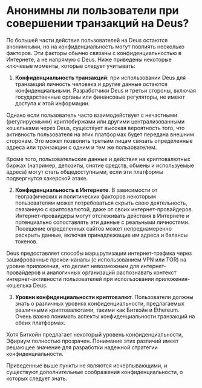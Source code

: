 # Анонимны ли пользователи при совершении транзакций на Deus?

По большей части действия пользователей на Deus остаются анонимными, но на конфиденциальность могут повлиять несколько факторов. Эти факторы обычно связаны с конфиденциальностью в Интернете, а не напрямую с Deus. Ниже приведены некоторые ключевые моменты, которые следует учитывать:

1. **Конфиденциальность транзакций**: при использовании Deus для транзакций личность человека и другие данные остаются конфиденциальными. Разработчики Deus и третьи стороны, включая государственные органы или финансовые регуляторы, не имеют доступа к этой информации.

 Однако если пользователь часто взаимодействует с нечастными (регулируемыми) криптобиржами или другими централизованными кошельками через Deus, существует высокая вероятность того, что активность пользователя на этих платформах будет передана внешним сторонам. Это может позволить третьим лицам связать определенные адреса или транзакции с одним и тем же пользователем.

 Кроме того, пользовательские данные и действия на криптовалютных биржах (например, депозиты, снятие средств, обмены и используемые адреса) могут стать общедоступными, если эти платформы подвергнутся хакерской атаке.

2. **Конфиденциальность в Интернете**. В зависимости от географических и политических факторов некоторым пользователям может потребоваться скрыть свою деятельность, связанную с криптовалютой, даже от своих интернет-провайдеров. Интернет-провайдеры могут отслеживать действия в Интернете и потенциально сопоставлять эти данные с реальными личностями. Посещение определенных сайтов может непреднамеренно раскрыть данные, включая принадлежащие им адреса и балансы токенов.

 Deus предоставляет способы маршрутизации интернет-трафика через зашифрованные прокси-каналы (с использованием VPN или TOR) на уровне приложения, что делает невозможным для интернет-провайдеров и аналогичных организаций распознавать контекст интернет-активности пользователей при использовании приложения-кошелька Deus.

3. **Уровни конфиденциальности криптовалют**. Пользователи должны знать о различных уровнях конфиденциальности, предлагаемых различными криптовалютами, такими как Биткойн и Ethereum. Очень важно понимать аспекты конфиденциальности транзакций на обеих платформах.

 Хотя Биткойн предлагает некоторый уровень конфиденциальности, Эфириум полностью прозрачен. Понимание этих различий имеет решающее значение для разработки надежной стратегии конфиденциальности.

Приведенные выше пункты не являются исчерпывающими, и существуют дополнительные соображения конфиденциальности, о которых следует знать.